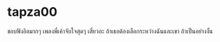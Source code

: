 # tapza00
ชอบฟังอิลมากๆ เพลงพี่เค้าจับใจสุดๆ
เสี่ยวอะ
ถ้าเธอต้องเลือกระหว่างฉันและเขา ถ้าเป็นอย่างงั้น